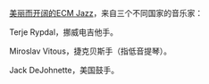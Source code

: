 [美丽而开阔的ECM Jazz](https://www.youtube.com/watch?v=HiZ6YuIrj54)，来自三个不同国家的音乐家：

Terje Rypdal，挪威电吉他手。

Miroslav Vitous，捷克贝斯手（指低音提琴）。

Jack DeJohnette，美国鼓手。
